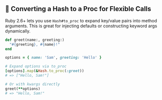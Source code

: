 ## 🔗 Converting a Hash to a Proc for Flexible Calls

Ruby 2.6+ lets you use `Hash#to_proc` to expand key/value pairs into method arguments. This is great for injecting defaults or constructing keyword args dynamically.

```ruby
def greet(name:, greeting:)
  "#{greeting}, #{name}!"
end

options = { name: 'Sam', greeting: 'Hello' }

# Expand options via to_proc
[options].map(&Hash.to_proc(:greet))
# => ["Hello, Sam!"]

# Or with kwargs directly
greet(**options)
# => "Hello, Sam!"
```